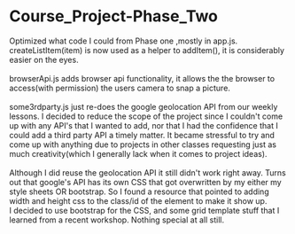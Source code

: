 # Course_Project-Phase_Two
Optimized what code I could from Phase one ,mostly in app.js. createListItem(item) is now used as a helper to addItem(), it is considerably easier on the eyes. <br />
<br />
browserApi.js adds browser api functionality, it allows the the browser to access(with permission) the users camera to snap a picture. <br />
<br />
some3rdparty.js just re-does the google geolocation API from our weekly lessons. I decided to reduce the scope of the project since I couldn't come up with any API's that I wanted to add, nor that I had the confidence that I could add a third party API a timely matter. It became stressful to try and come up with anything due to projects in other classes requesting just as much creativity(which I generally lack when it comes to project ideas).  <br />
<br />
Although I did reuse the geolocation API it still didn't work right away. Turns out that google's API has its own CSS that got overwritten by my either my style sheets OR bootstrap. So I found a resource that pointed to adding width and height css to the class/id of the element to make it show up.
<br />
I decided to use bootstrap for the CSS, and some grid template stuff that I learned from a recent workshop. Nothing special at all still.
